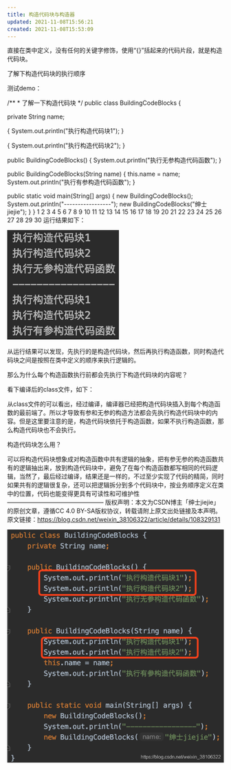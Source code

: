```yaml
---
title: 构造代码块与构造器
updated: 2021-11-08T15:56:21
created: 2021-11-08T15:53:09
---
```


直接在类中定义，没有任何的关键字修饰，使用“{}”括起来的代码片段，就是构造代码块。

了解下构造代码块的执行顺序

测试demo：

/\*\*
\* 了解一下构造代码块
\*/
public class BuildingCodeBlocks {

private String name;

{
System.out.println("执行构造代码块1");
}

{
System.out.println("执行构造代码块2");
}

public BuildingCodeBlocks() {
System.out.println("执行无参构造代码函数");
}

public BuildingCodeBlocks(String name) {
this.name = name;
System.out.println("执行有参构造代码函数");
}

public static void main(String\[\] args) {
new BuildingCodeBlocks();
System.out.println("-----------------");
new BuildingCodeBlocks("绅士jiejie");
}
}
1
2
3
4
5
6
7
8
9
10
11
12
13
14
15
16
17
18
19
20
21
22
23
24
25
26
27
28
29
30
运行结果如下：

![image1](assets/9da7b152be0841c884104ff1b15c0dc0.png)

从运行结果可以发现，先执行的是构造代码块，然后再执行构造函数，同时构造代码块之间是按照在类中定义的顺序来执行逻辑的。

那么为什么每个构造函数执行前都会先执行下构造代码块的内容呢？

看下编译后的class文件，如下：

从class文件的可以看出，经过编译，编译器已经把构造代码块插入到每个构造函数的最前端了。所以才导致有参和无参的构造方法都会先执行构造代码块中的内容。但是这里要注意的是，构造代码块依托于构造函数，如果不执行构造函数，那么构造代码块也不会执行。

构造代码块怎么用？

可以将构造代码块想象成对构造函数中共有逻辑的抽象，把有参无参的构造函数共有的逻辑抽出来，放到构造代码块中，避免了在每个构造函数都写相同的代码逻辑，当然了，最后经过编译，结果还是一样的，不过至少实现了代码的精简，同时如果共有的逻辑很复杂，还可以把逻辑拆分到多个代码块中，按业务顺序定义在类中的位置，代码也能变得更具有可读性和可维护性
————————————————
版权声明：本文为CSDN博主「绅士jiejie」的原创文章，遵循CC 4.0 BY-SA版权协议，转载请附上原文出处链接及本声明。
原文链接：https://blog.csdn.net/weixin_38106322/article/details/108329131

![image2](assets/c51dde4abc694cdaab9bea2017476d8b.png)

